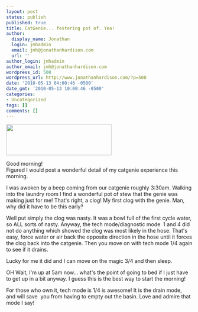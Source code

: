```yaml
---
layout: post
status: publish
published: true
title: CatGenie... festering pot of. Yea!
author:
  display_name: Jonathan
  login: jmhadmin
  email: jmh@jonathanhardison.com
  url: ''
author_login: jmhadmin
author_email: jmh@jonathanhardison.com
wordpress_id: 508
wordpress_url: http://www.jonathanhardison.com/?p=508
date: '2010-05-13 04:00:46 -0500'
date_gmt: '2010-05-13 10:00:46 -0500'
categories:
- Uncategorized
tags: []
comments: []
---
```

<p><img class="alignnone size-full wp-image-509" title="Capture" src="http:&#47;&#47;www.jonathanhardison.com&#47;wp-content&#47;uploads&#47;2010&#47;05&#47;Capture1.png" alt="" width="285" height="84" &#47;></p>
<p>Good morning!<br />
Figured I would post a wonderful detail of my catgenie experience this morning.</p>
<p>I was awoken by a beep coming from our catgenie roughly 3:30am. Walking into the laundry room I find a wonderful pot of stew that the genie was making just for me! That's right, a clog! My first clog with the genie. Man, why did it have to be this early?</p>
<p>Well put simply the clog was nasty. It was a bowl full of the first cycle water, so ALL sorts of nasty. Anyway, the tech mode&#47;diagnostic mode &nbsp;1 and 4 did not do anything which showed the clog was most likely in the hose. That's easy, force water or air back the opposite direction in the hose until it forces the clog back into the catgenie. Then you move on with tech mode 1&#47;4 again to see if it drains.</p>
<p>Lucky for me it did and I can move on the magic 3&#47;4 and then sleep.</p>
<p>OH Wait, I'm up at 5am now... what's the point of going to bed if I just have to get up in a bit anyway. I guess this is the best way to start the morning!</p>
<p>For those who own it, tech mode is 1&#47;4 is awesome! It is the drain mode, and will save &nbsp;you from having to empty out the basin. Love and admire that mode I say!</p>
